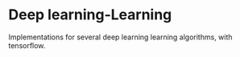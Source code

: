 # Deep learning-Learning

Implementations for several deep learning learning algorithms, with tensorflow.

